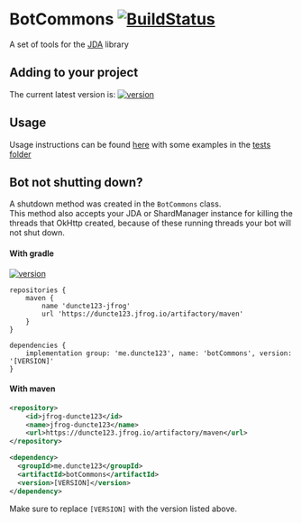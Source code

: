 # BotCommons [![BuildStatus][circleImage]][circleLink]
A set of tools for the [JDA] library


## Adding to your project
The current latest version is: [ ![version][] ][download]

## Usage

Usage instructions can be found [here][usage] with some examples in the [tests folder](src/test/java/me/duncte123/botcommons)

## Bot not shutting down?
A shutdown method was created in the `BotCommons` class. <br>
This method also accepts your JDA or ShardManager instance for killing the threads that OkHttp created, because of these running threads your bot will not shut down.


#### With gradle
[ ![version][] ][download]

```GRADLE
repositories {
    maven {
        name 'duncte123-jfrog'
        url 'https://duncte123.jfrog.io/artifactory/maven'
    }
}

dependencies {
    implementation group: 'me.duncte123', name: 'botCommons', version: '[VERSION]'
}
```

#### With maven

```XML
<repository>
    <id>jfrog-duncte123</id>
    <name>jfrog-duncte123</name>
    <url>https://duncte123.jfrog.io/artifactory/maven</url>
</repository>

<dependency>
  <groupId>me.duncte123</groupId>
  <artifactId>botCommons</artifactId>
  <version>[VERSION]</version>
</dependency>
```

Make sure to replace `[VERSION]` with the version listed above.

[JDA]: https://github.com/DV8FromTheWorld/JDA
[version]: https://img.shields.io/maven-metadata/v?metadataUrl=https%3A%2F%2Fduncte123.jfrog.io%2Fartifactory%2Fmaven%2Fme%2Fduncte123%2FbotCommons%2Fmaven-metadata.xml
[download]: https://duncte123.jfrog.io/ui/packages/gav:%2F%2Fme.duncte123:botCommons
[usage]: USAGE.md
[circleLink]: https://github.com/duncte123/botCommons
[circleImage]: https://github.com/duncte123/botCommons/workflows/release-botcommons/badge.svg
